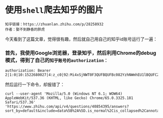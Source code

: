 使用`shell`爬去知乎的图片
==========
```shell
知乎链接：https://zhuanlan.zhihu.com/p/28258932
作者：娶不到静香的胖虎
```

今天看到了这篇文章，觉得很有趣，然后就自己用自己的知乎id账号运行了一遍：<br />
### 首先，我使用Google浏览器，登录知乎，然后利用Chrome的debug模式，得到了自己的`知乎账号的authorization：`<br />
```shell
authorization: Bearer 2|1:0|10:1522680027|4:z_c0|92:Mi4xSjNWT0F3QUFBQUFBc082YzhNWmhEU1lBQUFCZ0FsVk4yNDZ2V3dCMjZmUHRUdlFJUTZZWXFOOUZkSkxUZWlNZUFB|a0fe09415ac4d5835c94d3c28a4f986d2ff7c94d64581bcfd80260cbe04eba54
```

然后运行一下命令，却报错了：<br />
```shell
curl --user-agent 'Mozilla/5.0 (Windows NT 6.1; WOW64) AppleWebKit/537.36 (KHTML, like Gecko) Chrome/65.0.3325.181 Safari/537.36' 'https://www.zhihu.com/api/v4/questions/40854395/answers?sort_by=default&include=data%5B%2A%5D.is_normal%2Cis_collapsed%2Cannotation_action%2Cannotation_detail%2Ccollapse_reason%2Cis_sticky%2Ccollapsed_by%2Csuggest_edit%2Ccomment_count%2Ccan_comment%2Ccontent%2Ceditable_content%2Cvoteup_count%2Creshipment_settings%2Ccomment_permission%2Cmark_infos%2Ccreated_time%2Cupdated_time%2Creview_info%2Crelationship.is_authorized%2Cis_author%2Cvoting%2Cis_thanked%2Cis_nothelp%2Cupvoted_followees%3Bdata%5B%2A%5D.author.follower_count%2Cbadge%5B%3F%28type%3Dbest_answerer%29%5D.topics&limit=20&offset=20'
```
